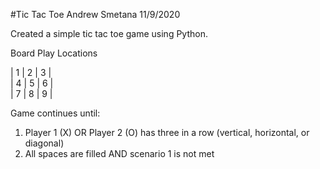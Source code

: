 #Tic Tac Toe
Andrew Smetana
11/9/2020

Created a simple tic tac toe game using Python.

Board Play Locations

| 1 | 2 | 3 |  
| 4 | 5 | 6 |  
| 7 | 8 | 9 |

Game continues until:
1. Player 1 (X) OR Player 2 (O) has three in a row (vertical, horizontal, or diagonal)
2. All spaces are filled AND scenario 1 is not met
